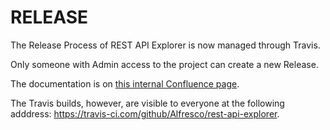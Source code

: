# RELEASE

The Release Process of REST API Explorer is now managed through Travis.

Only someone with Admin access to the project can create a new Release.

The documentation is on [this internal Confluence page](https://alfresco.atlassian.net/wiki/spaces/APO/pages/109904136/REST+API+Explorer). 

The Travis builds, however, are visible to everyone at the following adddress: https://travis-ci.com/github/Alfresco/rest-api-explorer.
